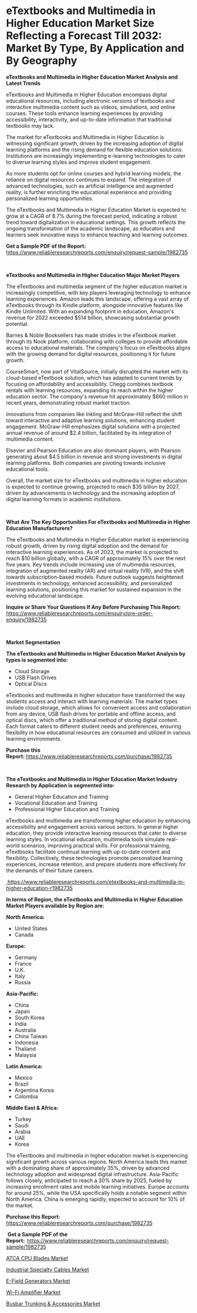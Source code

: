 <p><h1>eTextbooks and Multimedia in Higher Education Market Size Reflecting a Forecast Till 2032: Market By Type, By Application and By Geography</h1></p><p><strong>eTextbooks and Multimedia in Higher Education Market Analysis and Latest Trends</strong></p>
<p><p>eTextbooks and Multimedia in Higher Education encompass digital educational resources, including electronic versions of textbooks and interactive multimedia content such as videos, simulations, and online courses. These tools enhance learning experiences by providing accessibility, interactivity, and up-to-date information that traditional textbooks may lack.</p><p>The market for eTextbooks and Multimedia in Higher Education is witnessing significant growth, driven by the increasing adoption of digital learning platforms and the rising demand for flexible education solutions. Institutions are increasingly implementing e-learning technologies to cater to diverse learning styles and improve student engagement. </p><p>As more students opt for online courses and hybrid learning models, the reliance on digital resources continues to expand. The integration of advanced technologies, such as artificial intelligence and augmented reality, is further enriching the educational experience and providing personalized learning opportunities.</p><p>The eTextbooks and Multimedia in Higher Education Market is expected to grow at a CAGR of 8.7% during the forecast period, indicating a robust trend toward digitalization in educational settings. This growth reflects the ongoing transformation of the academic landscape, as educators and learners seek innovative ways to enhance teaching and learning outcomes.</p></p>
<p><strong>Get a Sample PDF of the Report:&nbsp;</strong> <a href="https://www.reliableresearchreports.com/enquiry/request-sample/1982735?utm_campaign=16&utm_medium=2&utm_source=Github&utm_content=ia&utm_term=13022025&utm_id=etextbooks-and-multimedia-in-higher-education">https://www.reliableresearchreports.com/enquiry/request-sample/1982735</a></p>
<p>&nbsp;</p>
<p><strong>eTextbooks and Multimedia in Higher Education Major Market Players</strong></p>
<p><p>The eTextbooks and multimedia segment of the higher education market is increasingly competitive, with key players leveraging technology to enhance learning experiences. Amazon leads this landscape, offering a vast array of eTextbooks through its Kindle platform, alongside innovative features like Kindle Unlimited. With an expanding footprint in education, Amazon's revenue for 2022 exceeded $514 billion, showcasing substantial growth potential.</p><p>Barnes & Noble Booksellers has made strides in the eTextbook market through its Nook platform, collaborating with colleges to provide affordable access to educational materials. The company's focus on eTextbooks aligns with the growing demand for digital resources, positioning it for future growth.</p><p>CourseSmart, now part of VitalSource, initially disrupted the market with its cloud-based eTextbook solution, which has adapted to current trends by focusing on affordability and accessibility. Chegg combines textbook rentals with learning resources, expanding its reach within the higher education sector. The company's revenue hit approximately $660 million in recent years, demonstrating robust market traction.</p><p>Innovations from companies like Inkling and McGraw-Hill reflect the shift toward interactive and adaptive learning solutions, enhancing student engagement. McGraw-Hill emphasizes digital solutions with a projected annual revenue of around $2.4 billion, facilitated by its integration of multimedia content.</p><p>Elsevier and Pearson Education are also dominant players, with Pearson generating about $4.5 billion in revenue and strong investments in digital learning platforms. Both companies are pivoting towards inclusive educational tools.</p><p>Overall, the market size for eTextbooks and multimedia in higher education is expected to continue growing, projected to reach $35 billion by 2027, driven by advancements in technology and the increasing adoption of digital learning formats in academic institutions.</p></p>
<p>&nbsp;</p>
<p><strong>What Are The Key Opportunities For eTextbooks and Multimedia in Higher Education Manufacturers?</strong></p>
<p><p>The eTextbooks and Multimedia in Higher Education market is experiencing robust growth, driven by rising digital adoption and the demand for interactive learning experiences. As of 2023, the market is projected to reach $10 billion globally, with a CAGR of approximately 15% over the next five years. Key trends include increasing use of multimedia resources, integration of augmented reality (AR) and virtual reality (VR), and the shift towards subscription-based models. Future outlook suggests heightened investments in technology, enhanced accessibility, and personalized learning solutions, positioning this market for sustained expansion in the evolving educational landscape.</p></p>
<p><strong>Inquire or Share Your Questions If Any Before Purchasing This Report:</strong> <a href="https://www.reliableresearchreports.com/enquiry/pre-order-enquiry/1982735?utm_campaign=16&utm_medium=2&utm_source=Github&utm_content=ia&utm_term=13022025&utm_id=etextbooks-and-multimedia-in-higher-education">https://www.reliableresearchreports.com/enquiry/pre-order-enquiry/1982735</a></p>
<p>&nbsp;</p>
<p><strong>Market Segmentation</strong></p>
<p><strong>The eTextbooks and Multimedia in Higher Education Market Analysis by types is segmented into:</strong></p>
<p><ul><li>Cloud Storage</li><li>USB Flash Drives</li><li>Optical Discs</li></ul></p>
<p><p>eTextbooks and multimedia in higher education have transformed the way students access and interact with learning materials. The market types include cloud storage, which allows for convenient access and collaboration from any device, USB flash drives for portable and offline access, and optical discs, which offer a traditional method of storing digital content. Each format caters to different student needs and preferences, ensuring flexibility in how educational resources are consumed and utilized in various learning environments.</p></p>
<p><strong>Purchase this Report:&nbsp;</strong><a href="https://www.reliableresearchreports.com/purchase/1982735?utm_campaign=16&utm_medium=2&utm_source=Github&utm_content=ia&utm_term=13022025&utm_id=etextbooks-and-multimedia-in-higher-education">https://www.reliableresearchreports.com/purchase/1982735</a></p>
<p>&nbsp;</p>
<p><strong>The eTextbooks and Multimedia in Higher Education Market Industry Research by Application is segmented into:</strong></p>
<p><ul><li>General Higher Education and Training</li><li>Vocational Education and Training</li><li>Professional Higher Education and Training</li></ul></p>
<p><p>eTextbooks and multimedia are transforming higher education by enhancing accessibility and engagement across various sectors. In general higher education, they provide interactive learning resources that cater to diverse learning styles. In vocational education, multimedia tools simulate real-world scenarios, improving practical skills. For professional training, eTextbooks facilitate continual learning with up-to-date content and flexibility. Collectively, these technologies promote personalized learning experiences, increase retention, and prepare students more effectively for the demands of their future careers.</p></p>
<p><a href="https://www.reliableresearchreports.com/etextbooks-and-multimedia-in-higher-education-r1982735?utm_campaign=16&utm_medium=2&utm_source=Github&utm_content=ia&utm_term=13022025&utm_id=etextbooks-and-multimedia-in-higher-education">&nbsp;https://www.reliableresearchreports.com/etextbooks-and-multimedia-in-higher-education-r1982735</a></p>
<p><strong>In terms of Region, the eTextbooks and Multimedia in Higher Education Market Players available by Region are:</strong></p>
<p>
    <p> <strong> North America: </strong>
        <ul>
            <li>United States</li>
            <li>Canada</li>
        </ul>
        </p> 
    <p> <strong> Europe: </strong>
        <ul>
            <li>Germany</li>
            <li>France</li>
            <li>U.K.</li>
            <li>Italy</li>
            <li>Russia</li>
        </ul>
        </p> 
    <p> <strong> Asia-Pacific: </strong>
        <ul>
            <li>China</li>
            <li>Japan</li>
            <li>South Korea</li>
            <li>India</li>
            <li>Australia</li>
            <li>China Taiwan</li>
            <li>Indonesia</li>
            <li>Thailand</li>
            <li>Malaysia</li>
        </ul>
        </p> 
    <p> <strong> Latin America: </strong>
        <ul>
            <li>Mexico</li>
            <li>Brazil</li>
            <li>Argentina Korea</li>
            <li>Colombia</li>
        </ul>
        </p> 
    <p> <strong> Middle East & Africa: </strong>
        <ul>
            <li>Turkey</li>
            <li>Saudi</li>
            <li>Arabia</li>
            <li>UAE</li>
            <li>Korea</li>
        </ul>
    </p>
    </p>
<p><p>The eTextbooks and multimedia in higher education market is experiencing significant growth across various regions. North America leads this market with a dominating share of approximately 35%, driven by advanced technology adoption and widespread digital infrastructure. Asia-Pacific follows closely, anticipated to reach a 30% share by 2025, fueled by increasing enrollment rates and mobile learning initiatives. Europe accounts for around 25%, while the USA specifically holds a notable segment within North America. China is emerging rapidly, expected to account for 10% of the market.</p></p>
<p><strong>Purchase this Report: </strong><a href="https://www.reliableresearchreports.com/purchase/1982735?utm_campaign=16&utm_medium=2&utm_source=Github&utm_content=ia&utm_term=13022025&utm_id=etextbooks-and-multimedia-in-higher-education">https://www.reliableresearchreports.com/purchase/1982735</a></p>
<p>&nbsp;<strong>Get a Sample PDF of the Report:&nbsp;&nbsp;</strong><a href="https://www.reliableresearchreports.com/enquiry/request-sample/1982735?utm_campaign=16&utm_medium=2&utm_source=Github&utm_content=ia&utm_term=13022025&utm_id=etextbooks-and-multimedia-in-higher-education">https://www.reliableresearchreports.com/enquiry/request-sample/1982735</a></p>
<p><strong></strong></p>
<p><p><a href="https://github.com/abedlagagica4/Market-Research-Report-List-1/blob/main/atca-cpu-blades-market.md?utm_campaign=16&utm_medium=2&utm_source=Github&utm_content=ia&utm_term=13022025&utm_id=etextbooks-and-multimedia-in-higher-education">ATCA CPU Blades Market</a></p><p><a href="https://github.com/djibenesha/Market-Research-Report-List-1/blob/main/industrial-specialty-cables-market.md?utm_campaign=16&utm_medium=2&utm_source=Github&utm_content=ia&utm_term=13022025&utm_id=etextbooks-and-multimedia-in-higher-education">Industrial Specialty Cables Market</a></p><p><a href="https://github.com/rashkaeduzor/Market-Research-Report-List-1/blob/main/e-field-generators-market.md?utm_campaign=16&utm_medium=2&utm_source=Github&utm_content=ia&utm_term=13022025&utm_id=etextbooks-and-multimedia-in-higher-education">E-Field Generators Market</a></p><p><a href="https://github.com/bholdsfofie/Market-Research-Report-List-1/blob/main/wi-fi-amplifier-market.md?utm_campaign=16&utm_medium=2&utm_source=Github&utm_content=ia&utm_term=13022025&utm_id=etextbooks-and-multimedia-in-higher-education">Wi-Fi Amplifier Market</a></p><p><a href="https://github.com/birbamanan03/Market-Research-Report-List-1/blob/main/busbar-trunking-accessories-market.md?utm_campaign=16&utm_medium=2&utm_source=Github&utm_content=ia&utm_term=13022025&utm_id=etextbooks-and-multimedia-in-higher-education">Busbar Trunking & Accessories Market</a></p></p>